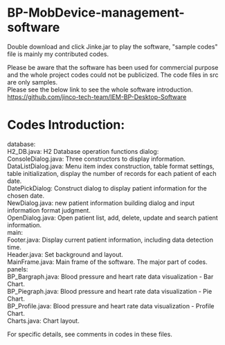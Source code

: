 # BP-MobDevice-management-software
Double download and click Jinke.jar to play the software, "sample codes" file is mainly my contributed codes.

Please be aware that the software has been used for commercial purpose and the whole project codes could not be publicized. The code files in src are only samples. \
Please see the below link to see the whole software introduction.
https://github.com/jinco-tech-team/IEM-BP-Desktop-Software

# Codes Introduction:
database:\
H2_DB.java: H2 Database operation functions
dialog:\
ConsoleDialog.java: Three constructors to display information.\
DataListDialog.java: Menu item index construction, table format settings, table initialization, display the number of records for each patient of each date.\
DatePickDialog: Construct dialog to display patient information for the chosen date.\
NewDialog.java: new patient information building dialog and input information format judgment.\
OpenDialog.java: Open patient list, add, delete, update and search patient information.\
main:\
Footer.java: Display current patient information, including data detection time.\
Header.java: Set background and layout.\
MainFrame.java: Main frame of the software. The major part of codes.\
panels:\
BP_Bargraph.java: Blood pressure and heart rate data visualization - Bar Chart.\
BP_Piegraph.java: Blood pressure and heart rate data visualization - Pie Chart.\
BP_Profile.java: Blood pressure and heart rate data visualization - Profile Chart.\
Charts.java: Chart layout.

For specific details, see comments in codes in these files.
